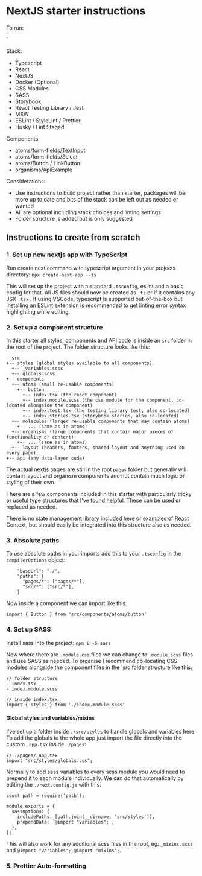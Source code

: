 # NextJS starter instructions

To run:

`

Stack:

- Typescript
- React
- NextJS
- Docker (Optional)
- CSS Modules
- SASS
- Storybook
- React Testing Library / Jest
- MSW
- ESLint / StyleLint / Prettier
- Husky / Lint Staged

Components

- atoms/form-fields/TextInput
- atoms/form-fields/Select
- atoms/Button / LinkButton
- organisms/ApiExample

Considerations:

- Use instructions to build project rather than starter, packages will be more up to date and bits of the stack can be left out as needed or wanted
- All are optional including stack choices and linting settings
- Folder structure is added but is only suggested

## Instructions to create from scratch

### 1. Set up new nextjs app with TypeScript

Run create next command with typescript argument in your projects directory: `npx create-next-app --ts`

This will set up the project with a standard `.tsconfig`, eslint and a basic config for that. All JS files should now be created as `.ts` or if it contains any JSX `.tsx` . If using VSCode, typescript is supported out-of-the-box but installing an ESLint extension is recommended to get linting error syntax highlighting while editing.

### 2. Set up a component structure

In this starter all styles, components and API code is inside an `src` folder in the root of the project. The folder structure looks like this:

```
- src
+-- styles (global styles available to all components)
  +-- _variables.scss
  +-- globals.scss
+-- components
  +-- atoms (small re-usable components)
    +-- button
      +-- index.tsx (the react component)
      +-- index.module.scss (the css module for the component, co-located alongside the component)
      +-- index.test.tsx (the testing library test, also co-located)
      +-- index.stories.tsx (storybook stories, also co-located)
  +-- molecules (larger re-usable components that may contain atoms)
    +-- ... (same as in atoms)
  +-- organisms (large components that contain major pieces of functionality or content)
    +-- ... (same as in atoms)
  +-- layout (headers, footers, shared layout and anything used on every page)
+-- api (any data-layer code)
```

The actual nextjs pages are still in the root `pages` folder but generally will contain layout and organism components and not contain much logic or styling of their own.

There are a few components included in this starter with particularly tricky or useful type structures that I've found helpful. These can be used or replaced as needed.

There is no state management library included here or examples of React Context, but should easily be integrated into this structure also as needed.

### 3. Absolute paths

To use absolute paths in your imports add this to your `.tsconfig` in the `compilerOptions` object:

```
    "baseUrl": "./",
    "paths": {
      "pages/*": ["pages/*"],
      "src/*": ["src/*"],
    }
```

Now inside a component we can import like this:

```
import { Button } from 'src/components/atoms/button'
```

### 4. Set up SASS

Install sass into the project: `npm i -S sass`

Now where there are `.module.css` files we can change to `.module.scss` files and use SASS as needed. To organise I recommend co-locating CSS modules alongside the component files in the `src folder structure like this:

```
// folder structure
- index.tsx
- index.module.scss

// inside index.tsx
import { styles } from './index.module.scss'

```

#### Global styles and variables/mixins

I've set up a folder inside `./src/styles` to handle globals and variables here. To add the globals to the whole app just import the file directly into the custom `_app.tsx` inside `./pages`:

```
// ./pages/_app.tsx
import "src/styles/globals.css";
```

Normally to add sass variables to every scss module you would need to prepend it to each module individually. We can do that automatically by editing the `./next.config.js` with this:

```
const path = require('path');

module.exports = {
  sassOptions: {
    includePaths: [path.join(__dirname, 'src/styles')],
    prependData: `@import "variables";`,
  },
};
```

This will also work for any additional scss files in the root, eg: `_mixins.scss` and `@import "variables"; @import "mixins";`.

### 5. Prettier Auto-formatting
